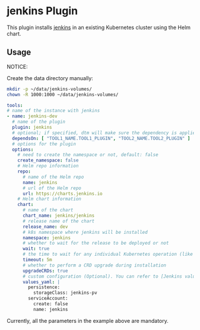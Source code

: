 # jenkins Plugin

This plugin installs [jenkins](https://jenkins.io) in an existing Kubernetes cluster using the Helm chart.

## Usage

NOTICE:

Create the data directory manually:

```bash
mkdir -p ~/data/jenkins-volumes/
chown -R 1000:1000 ~/data/jenkins-volumes/
```

```yaml
tools:
# name of the instance with jenkins
- name: jenkins-dev
  # name of the plugin
  plugin: jenkins
  # optional; if specified, dtm will make sure the dependency is applied first before handling this tool.
  dependsOn: [ "TOOL1_NAME.TOOL1_PLUGIN", "TOOL2_NAME.TOOL2_PLUGIN" ]
  # options for the plugin
  options:
    # need to create the namespace or not, default: false
    create_namespace: false
    # Helm repo information
    repo:
      # name of the Helm repo
      name: jenkins
      # url of the Helm repo
      url: https://charts.jenkins.io
    # Helm chart information
    chart:
      # name of the chart
      chart_name: jenkins/jenkins
      # release name of the chart
      release_name: dev
      # k8s namespace where jenkins will be installed
      namespace: jenkins
      # whether to wait for the release to be deployed or not
      wait: true
      # the time to wait for any individual Kubernetes operation (like Jobs for hooks). This defaults to 5m0s
      timeout: 5m
      # whether to perform a CRD upgrade during installation
      upgradeCRDs: true
      # custom configuration (Optional). You can refer to [Jenkins values.yaml](https://github.com/jenkinsci/helm-charts/blob/main/charts/jenkins/values.yaml)
      values_yaml: |
        persistence:
          storageClass: jenkins-pv
        serviceAccount:
          create: false
          name: jenkins

```

Currently, all the parameters in the example above are mandatory.
